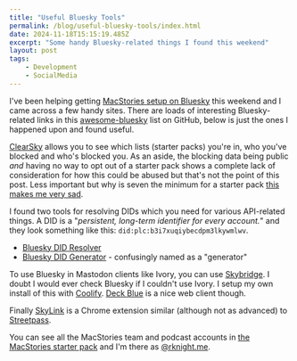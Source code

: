 ```yaml
---
title: "Useful Bluesky Tools"
permalink: /blog/useful-bluesky-tools/index.html
date: 2024-11-18T15:15:19.485Z
excerpt: "Some handy Bluesky-related things I found this weekend"
layout: post
tags:
    - Development
    - SocialMedia
---
```


I've been helping getting [MacStories setup on Bluesky](https://www.macstories.net/news/macstories-is-on-bluesky/) this weekend and I came across a few handy sites. There are loads of interesting Bluesky-related links in this [awesome-bluesky](https://github.com/fishttp/awesome-bluesky?tab=readme-ov-file) list on GitHub, below is just the ones I happened upon and found useful.

[ClearSky](https://clearsky.app/rknight.me/lists) allows you to see which lists (starter packs) you're in, who you've blocked and who's blocked you. As an aside, the blocking data being public _and_ having no way to opt out of a starter pack shows a complete lack of consideration for how this could be abused but that's not the point of this post. Less important but why is seven the minimum for a starter pack [this makes me very sad](/notes/202411181234/).

I found two tools for resolving DIDs which you need for various API-related things. A DID is a "_persistent, long-term identifier for every account._" and they look something like this: `did:plc:b3i7xuqiybecdpm3lkywmlwv`.

- [Bluesky DID Resolver](https://rmdes.github.io/)
- [Bluesky DID Generator](https://bsky-did.neocities.org/) - confusingly named as a "generator"

To use Bluesky in Mastodon clients like Ivory, you can use [Skybridge](https://skybridge.fly.dev). I doubt I would ever check Bluesky if I couldn't use Ivory. I setup my own install of this with [Coolify](https://coolify.io). [Deck Blue](https://deck.blue) is a nice web client though.

Finally [SkyLink](https://chromewebstore.google.com/detail/skylink-bluesky-did-detec/aflpfginfpjhanhkmdpohpggpolfopmb?hl=en) is a Chrome extension similar (although not as advanced) to [Streetpass](https://streetpass.social/).

You can see all the MacStories team and podcast accounts in [the MacStories starter pack](https://bsky.app/starter-pack/macstories.net/3lb4aiut25l26) and I'm there as [@rknight.me](https://bsky.app/profile/rknight.me).

